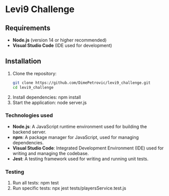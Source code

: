 # Levi9 Challenge

## Requirements
- **Node.js** (version 14 or higher recommended)
- **Visual Studio Code** (IDE used for development)

## Installation
1. Clone the repository:
   ```bash
   git clone https://github.com/DimePetrovic/levi9_challenge.git
   cd levi9_challenge
2. Install dependencies:
   npm install
3. Start the application:
   node server.js

### Technologies used
- **Node.js**: A JavaScript runtime environment used for building the backend server.
- **npm**: A package manager for JavaScript, used for managing dependencies.
- **Visual Studio Code**: Integrated Development Environment (IDE) used for writing and managing the codebase.
- **Jest**: A testing framework used for writing and running unit tests.

### Testing
1. Run all tests:
   npm test
2. Run specific tests:
   npx jest tests/playersService.test.js
